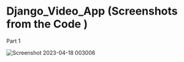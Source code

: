 # Django_Video_App (Screenshots from the Code )

Part 1 

![Screenshot 2023-04-18 003006](https://user-images.githubusercontent.com/60312580/232679554-fb903091-f5bb-4e09-b5f4-4cfb23c511ce.png)
